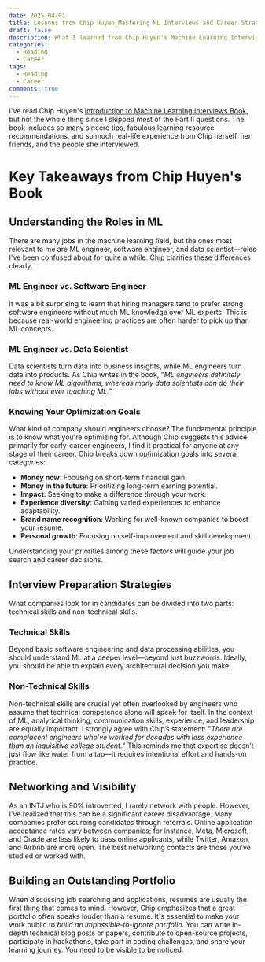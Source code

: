```yaml
---
date: 2025-04-01
title: Lessons from Chip Huyen_Mastering ML Interviews and Career Strategies
draft: false
description: What I learned from Chip Huyen's Machine Learning Interviews Book
categories:
  - Reading
  - Career
tags:
  - Reading
  - Career
comments: true
---
```

I've read Chip Huyen's [Introduction to Machine Learning Interviews Book](https://huyenchip.com/ml-interviews-book/), but not the whole thing since I skipped most of the Part II questions. The book includes so many sincere tips, fabulous learning resource recommendations, and so much real-life experience from Chip herself, her friends, and the people she interviewed.
<!-- more -->
# Key Takeaways from Chip Huyen's Book

## Understanding the Roles in ML

There are many jobs in the machine learning field, but the ones most relevant to me are ML engineer, software engineer, and data scientist—roles I've been confused about for quite a while. Chip clarifies these differences clearly.

### ML Engineer vs. Software Engineer

It was a bit surprising to learn that hiring managers tend to prefer strong software engineers without much ML knowledge over ML experts. This is because real-world engineering practices are often harder to pick up than ML concepts.

### ML Engineer vs. Data Scientist

Data scientists turn data into business insights, while ML engineers turn data into products. As Chip writes in the book, "_ML engineers definitely need to know ML algorithms, whereas many data scientists can do their jobs without ever touching ML._"

### Knowing Your Optimization Goals

What kind of company should engineers choose? The fundamental principle is to know what you're optimizing for. Although Chip suggests this advice primarily for early-career engineers, I find it practical for anyone at any stage of their career.
Chip breaks down optimization goals into several categories:

- **Money now**: Focusing on short-term financial gain.
- **Money in the future**: Prioritizing long-term earning potential.
- **Impact**: Seeking to make a difference through your work.
- **Experience diversity**: Gaining varied experiences to enhance adaptability.
- **Brand name recognition**: Working for well-known companies to boost your resume.
- **Personal growth**: Focusing on self-improvement and skill development.

Understanding your priorities among these factors will guide your job search and career decisions.

## Interview Preparation Strategies

What companies look for in candidates can be divided into two parts: technical skills and non-technical skills.

### Technical Skills

Beyond basic software engineering and data processing abilities, you should understand ML at a deeper level—beyond just buzzwords. Ideally, you should be able to explain every architectural decision you make.

### Non-Technical Skills

Non-technical skills are crucial yet often overlooked by engineers who assume that technical competence alone will speak for itself. In the context of ML, analytical thinking, communication skills, experience, and leadership are equally important. I strongly agree with Chip’s statement: "_There are complacent engineers who’ve worked for decades with less experience than an inquisitive college student._" This reminds me that expertise doesn’t just flow like water from a tap—it requires intentional effort and hands-on practice.

## Networking and Visibility

As an INTJ who is 90% introverted, I rarely network with people. However, I've realized that this can be a significant career disadvantage. Many companies prefer sourcing candidates through referrals. Online application acceptance rates vary between companies; for instance, Meta, Microsoft, and Oracle are less likely to pass online applicants, while Twitter, Amazon, and Airbnb are more open. The best networking contacts are those you’ve studied or worked with.

## Building an Outstanding Portfolio

When discussing job searching and applications, resumes are usually the first thing that comes to mind. However, Chip emphasizes that a great portfolio often speaks louder than a resume. It's essential to make your work public to _build an impossible-to-ignore portfolio._ You can write in-depth technical blog posts or papers, contribute to open-source projects, participate in hackathons, take part in coding challenges, and share your learning journey. You need to be visible to be noticed.
